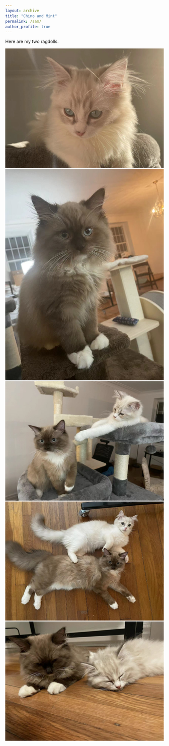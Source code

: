 ```yaml
---
layout: archive
title: "Chino and Mint"
permalink: /sam/
author_profile: true
---
```


<!--  -->

Here are my two ragdolls.

<img src="https://github.com/MexicaneCola/MexicaneCola.github.io/blob/main/images/WechatIMG5.JPEG" class="img-responsive" alt=""> </div>
<img src="https://github.com/MexicaneCola/MexicaneCola.github.io/blob/main/images/WechatIMG7.JPEG" class="img-responsive" alt=""> </div>
<img src="https://github.com/MexicaneCola/MexicaneCola.github.io/blob/main/images/WechatIMG3.JPEG" class="img-responsive" alt=""> </div>
<img src="https://github.com/MexicaneCola/MexicaneCola.github.io/blob/main/images/WechatIMG4.JPEG" class="img-responsive" alt=""> </div>
<img src="https://github.com/MexicaneCola/MexicaneCola.github.io/blob/main/images/WechatIMG6.JPEG" class="img-responsive" alt=""> </div>
  
<object data="/images/WechatIMG5.jpeg" type="image/jpeg" width="250px" height="250px"></object>
